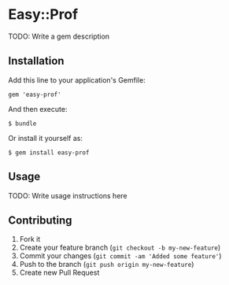 # Easy::Prof

TODO: Write a gem description

## Installation

Add this line to your application's Gemfile:

    gem 'easy-prof'

And then execute:

    $ bundle

Or install it yourself as:

    $ gem install easy-prof

## Usage

TODO: Write usage instructions here

## Contributing

1. Fork it
2. Create your feature branch (`git checkout -b my-new-feature`)
3. Commit your changes (`git commit -am 'Added some feature'`)
4. Push to the branch (`git push origin my-new-feature`)
5. Create new Pull Request
